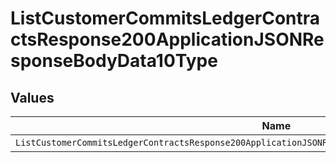 # ListCustomerCommitsLedgerContractsResponse200ApplicationJSONResponseBodyData10Type


## Values

| Name                                                                                                     | Value                                                                                                    |
| -------------------------------------------------------------------------------------------------------- | -------------------------------------------------------------------------------------------------------- |
| `ListCustomerCommitsLedgerContractsResponse200ApplicationJSONResponseBodyData10TypePostpaidCommitTrueup` | POSTPAID_COMMIT_TRUEUP                                                                                   |